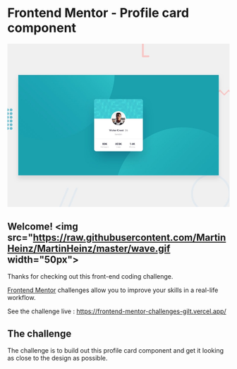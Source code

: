 # Frontend Mentor - Profile card component

![Design preview for the Profile card component coding challenge](./design/desktop-preview.jpg)

## Welcome! <img src="https://raw.githubusercontent.com/MartinHeinz/MartinHeinz/master/wave.gif width="50px">

Thanks for checking out this front-end coding challenge.

[Frontend Mentor](https://www.frontendmentor.io) challenges allow you to improve your skills in a real-life workflow.

See the challenge live : https://frontend-mentor-challenges-gilt.vercel.app/

## The challenge

The challenge is to build out this profile card component and get it looking as close to the design as possible.
